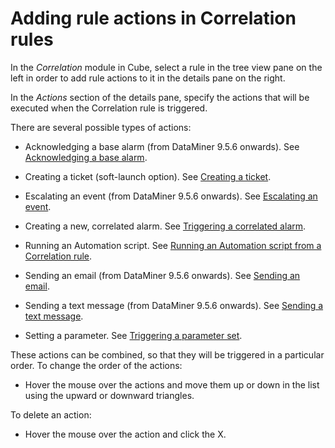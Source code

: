 # Adding rule actions in Correlation rules

In the *Correlation* module in Cube, select a rule in the tree view pane on the left in order to add rule actions to it in the details pane on the right.

In the *Actions* section of the details pane, specify the actions that will be executed when the Correlation rule is triggered.

There are several possible types of actions:

- Acknowledging a base alarm (from DataMiner 9.5.6 onwards). See [Acknowledging a base alarm](Acknowledging_a_base_alarm.md).

- Creating a ticket (soft-launch option). See [Creating a ticket](Creating_a_ticket.md).

- Escalating an event (from DataMiner 9.5.6 onwards). See [Escalating an event](Escalating_an_event.md).

- Creating a new, correlated alarm. See [Triggering a correlated alarm](Triggering_a_correlated_alarm.md).

- Running an Automation script. See [Running an Automation script from a Correlation rule](Running_an_Automation_script_from_a_Correlation_rule.md).

- Sending an email (from DataMiner 9.5.6 onwards). See [Sending an email](Sending_an_email.md).

- Sending a text message (from DataMiner 9.5.6 onwards). See [Sending a text message](Sending_a_text_message.md).

- Setting a parameter. See [Triggering a parameter set](Triggering_a_parameter_set.md).

These actions can be combined, so that they will be triggered in a particular order. To change the order of the actions:

- Hover the mouse over the actions and move them up or down in the list using the upward or downward triangles.

To delete an action:

- Hover the mouse over the action and click the X.
